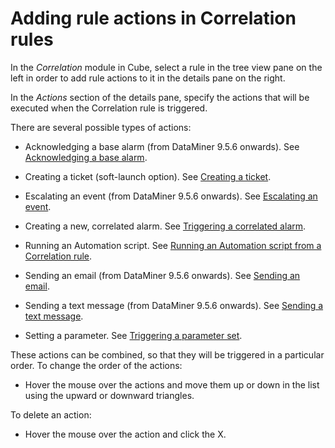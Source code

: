 # Adding rule actions in Correlation rules

In the *Correlation* module in Cube, select a rule in the tree view pane on the left in order to add rule actions to it in the details pane on the right.

In the *Actions* section of the details pane, specify the actions that will be executed when the Correlation rule is triggered.

There are several possible types of actions:

- Acknowledging a base alarm (from DataMiner 9.5.6 onwards). See [Acknowledging a base alarm](Acknowledging_a_base_alarm.md).

- Creating a ticket (soft-launch option). See [Creating a ticket](Creating_a_ticket.md).

- Escalating an event (from DataMiner 9.5.6 onwards). See [Escalating an event](Escalating_an_event.md).

- Creating a new, correlated alarm. See [Triggering a correlated alarm](Triggering_a_correlated_alarm.md).

- Running an Automation script. See [Running an Automation script from a Correlation rule](Running_an_Automation_script_from_a_Correlation_rule.md).

- Sending an email (from DataMiner 9.5.6 onwards). See [Sending an email](Sending_an_email.md).

- Sending a text message (from DataMiner 9.5.6 onwards). See [Sending a text message](Sending_a_text_message.md).

- Setting a parameter. See [Triggering a parameter set](Triggering_a_parameter_set.md).

These actions can be combined, so that they will be triggered in a particular order. To change the order of the actions:

- Hover the mouse over the actions and move them up or down in the list using the upward or downward triangles.

To delete an action:

- Hover the mouse over the action and click the X.
